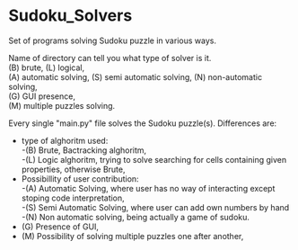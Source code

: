 # Sudoku_Solvers
Set of programs solving Sudoku puzzle in various ways.

Name of directory can tell you what type of solver is it.  
(B) brute, (L) logical,  
(A) automatic solving, (S) semi automatic solving, (N) non-automatic solving,  
(G) GUI presence,  
(M) multiple puzzles solving.  
  
Every single "main.py" file solves the Sudoku puzzle(s).
Differences are:
 - type of alghoritm used:  
   -(B) Brute, Bactracking alghoritm,  
   -(L) Logic alghoritm, trying to solve searching for cells containing given properties, otherwise Brute,  
 - Possibillity of user contribution:  
   -(A) Automatic Solving, where user has no way of interacting except stoping code interpretation,  
   -(S) Semi Automatic Solving, where user can add own numbers by hand  
   -(N) Non automatic solving, being actually a game of sudoku.  
 - (G) Presence of GUI,  
 - (M) Possibility of solving multiple puzzles one after another,
